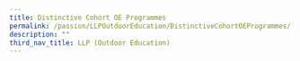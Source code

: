 ```yaml
---
title: Distinctive Cohort OE Programmes
permalink: /passion/LLPOutdoorEducation/DistinctiveCohortOEProgrammes/
description: ""
third_nav_title: LLP (Outdoor Education)
---
```

